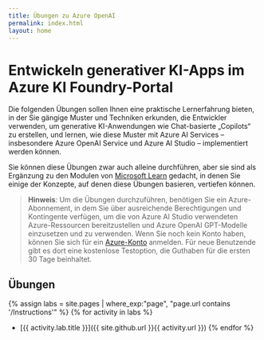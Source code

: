 ```yaml
---
title: Übungen zu Azure OpenAI
permalink: index.html
layout: home
---
```


# Entwickeln generativer KI-Apps im Azure KI Foundry-Portal

Die folgenden Übungen sollen Ihnen eine praktische Lernerfahrung bieten, in der Sie gängige Muster und Techniken erkunden, die Entwickler verwenden, um generative KI-Anwendungen wie Chat-basierte „Copilots“ zu erstellen, und lernen, wie diese Muster mit Azure AI Services – insbesondere Azure OpenAI Service und Azure AI Studio – implementiert werden können.

Sie können diese Übungen zwar auch alleine durchführen, aber sie sind als Ergänzung zu den Modulen von [Microsoft Learn](https://learn.microsoft.com/training/paths/create-custom-copilots-ai-studio/) gedacht, in denen Sie einige der Konzepte, auf denen diese Übungen basieren, vertiefen können.

> **Hinweis**: Um die Übungen durchzuführen, benötigen Sie ein Azure-Abonnement, in dem Sie über ausreichende Berechtigungen und Kontingente verfügen, um die von Azure AI Studio verwendeten Azure-Ressourcen bereitzustellen und Azure OpenAI GPT-Modelle einzusetzen und zu verwenden. Wenn Sie noch kein Konto haben, können Sie sich für ein [Azure-Konto](https://azure.microsoft.com/free) anmelden. Für neue Benutzende gibt es dort eine kostenlose Testoption, die Guthaben für die ersten 30 Tage beinhaltet.

## Übungen

{% assign labs = site.pages | where_exp:"page", "page.url contains '/Instructions'" %} {% for activity in labs  %}
- [{{ activity.lab.title }}]({{ site.github.url }}{{ activity.url }}) {% endfor %}